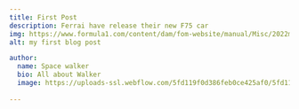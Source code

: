 ```yaml
---
title: First Post
description: Ferrai have release their new F75 car
img: https://www.formula1.com/content/dam/fom-website/manual/Misc/2022manual/WinterFebruary/2200028-scuderia-ferrari-2022-f1-75-debut.jpg
alt: my first blog post

author:
  name: Space walker
  bio: All about Walker
  image: https://uploads-ssl.webflow.com/5fd119f0d386feb0ce425af0/5fd119f0d386fede1c425ce4_Author%20in%20Nando%20Blue.png
  
---
```





